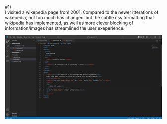 #1)   
  I visited a wikepedia page from 2001. Compared to the newer itterations of wikepedia, 
not too much has changed, but the subtle css formatting that wikipedia has implemented,
as well as more clever blocking of information/images has streamlined the user exeperience.

![Screenshot](./images/screenshot.png)
